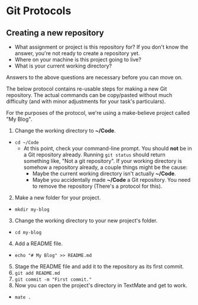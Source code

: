 # Git Protocols

## Creating a new repository

- What assignment or project is this repository for? If you don't know the answer, you're not ready to create a repository yet.
- Where on your machine is this project going to live?
- What is your current working directory?

Answers to the above questions are necessary before you can move on.

The below protocol contains re-usable steps for making a new Git repository. The actual commands can be copy/pasted without much difficulty (and with minor adjustments for your task's particulars).

For the purposes of the protocol, we're using a make-believe project called "My Blog".

1. Change the working directory to **~/Code**.
  - `cd ~/Code`
    - At this point, check your command-line prompt. You should **not** be in a Git repository already. Running `git status` should return something like, "Not a git repository". If your working directory is somehow a repository already, a couple things might be the cause:
      - Maybe the current working directory isn't actually **~/Code**.
      - Maybe you accidentally made **~/Code** a Git repository. You need to remove the repository (There's a protocol for this).
2. Make a new folder for your project.
  - `mkdir my-blog`
3. Change the working directory to your new project's folder.
  - `cd my-blog`
4. Add a README file.
  - `echo "# My Blog" >> README.md`
5. Stage the README file and add it to the repository as its first commit.
  1. `git add README.md`
  2. `git commit -m "First commit."`
6. Now you can open the project's directory in TextMate and get to work.
  - `mate .`